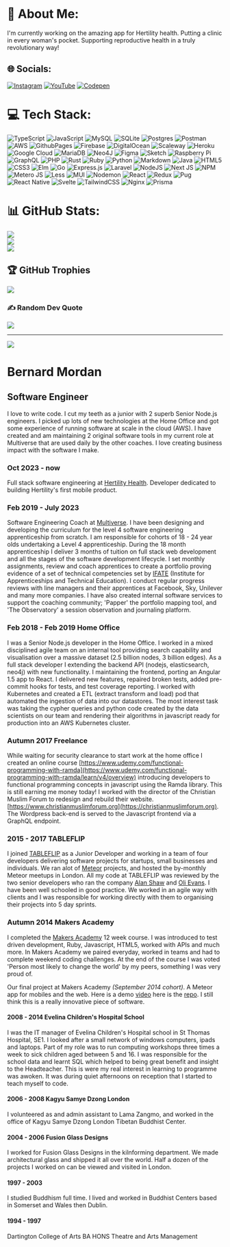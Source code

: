 # 💫 About Me:
I'm currently working on the amazing app for Hertility health. Putting a clinic in every woman's pocket. Supporting reproductive health in a truly revolutionary way!

## 🌐 Socials:
[![Instagram](https://img.shields.io/badge/Instagram-%23E4405F.svg?logo=Instagram&logoColor=white)](https://instagram.com/bernardmordan) [![YouTube](https://img.shields.io/badge/YouTube-%23FF0000.svg?logo=YouTube&logoColor=white)](https://youtube.com/@bernardmordan) [![Codepen](https://img.shields.io/badge/Codepen-000000?style=for-the-badge&logo=codepen&logoColor=white)](https://codepen.io/bmordan) 

# 💻 Tech Stack:
![TypeScript](https://img.shields.io/badge/typescript-%23007ACC.svg?style=for-the-badge&logo=typescript&logoColor=white) ![JavaScript](https://img.shields.io/badge/javascript-%23323330.svg?style=for-the-badge&logo=javascript&logoColor=%23F7DF1E) ![MySQL](https://img.shields.io/badge/mysql-4479A1.svg?style=for-the-badge&logo=mysql&logoColor=white) ![SQLite](https://img.shields.io/badge/sqlite-%2307405e.svg?style=for-the-badge&logo=sqlite&logoColor=white) ![Postgres](https://img.shields.io/badge/postgres-%23316192.svg?style=for-the-badge&logo=postgresql&logoColor=white) ![Postman](https://img.shields.io/badge/Postman-FF6C37?style=for-the-badge&logo=postman&logoColor=white) ![AWS](https://img.shields.io/badge/AWS-%23FF9900.svg?style=for-the-badge&logo=amazon-aws&logoColor=white) ![GithubPages](https://img.shields.io/badge/github%20pages-121013?style=for-the-badge&logo=github&logoColor=white) ![Firebase](https://img.shields.io/badge/firebase-%23039BE5.svg?style=for-the-badge&logo=firebase) ![DigitalOcean](https://img.shields.io/badge/DigitalOcean-%230167ff.svg?style=for-the-badge&logo=digitalOcean&logoColor=white) ![Scaleway](https://img.shields.io/badge/SCALEWAY-%234f0599.svg?style=for-the-badge&logo=scaleway&logoColor=white) ![Heroku](https://img.shields.io/badge/heroku-%23430098.svg?style=for-the-badge&logo=heroku&logoColor=white) ![Google Cloud](https://img.shields.io/badge/GoogleCloud-%234285F4.svg?style=for-the-badge&logo=google-cloud&logoColor=white) ![MariaDB](https://img.shields.io/badge/MariaDB-003545?style=for-the-badge&logo=mariadb&logoColor=white) ![Neo4J](https://img.shields.io/badge/Neo4j-008CC1?style=for-the-badge&logo=neo4j&logoColor=white) ![Figma](https://img.shields.io/badge/figma-%23F24E1E.svg?style=for-the-badge&logo=figma&logoColor=white) ![Sketch](https://img.shields.io/badge/Sketch-FFB387?style=for-the-badge&logo=sketch&logoColor=black) ![Raspberry Pi](https://img.shields.io/badge/-RaspberryPi-C51A4A?style=for-the-badge&logo=Raspberry-Pi) ![GraphQL](https://img.shields.io/badge/-GraphQL-E10098?style=for-the-badge&logo=graphql&logoColor=white) ![PHP](https://img.shields.io/badge/php-%23777BB4.svg?style=for-the-badge&logo=php&logoColor=white) ![Rust](https://img.shields.io/badge/rust-%23000000.svg?style=for-the-badge&logo=rust&logoColor=white) ![Ruby](https://img.shields.io/badge/ruby-%23CC342D.svg?style=for-the-badge&logo=ruby&logoColor=white) ![Python](https://img.shields.io/badge/python-3670A0?style=for-the-badge&logo=python&logoColor=ffdd54) ![Markdown](https://img.shields.io/badge/markdown-%23000000.svg?style=for-the-badge&logo=markdown&logoColor=white) ![Java](https://img.shields.io/badge/java-%23ED8B00.svg?style=for-the-badge&logo=openjdk&logoColor=white) ![HTML5](https://img.shields.io/badge/html5-%23E34F26.svg?style=for-the-badge&logo=html5&logoColor=white) ![CSS3](https://img.shields.io/badge/css3-%231572B6.svg?style=for-the-badge&logo=css3&logoColor=white) ![Elm](https://img.shields.io/badge/Elm-60B5CC?style=for-the-badge&logo=elm&logoColor=white) ![Go](https://img.shields.io/badge/go-%2300ADD8.svg?style=for-the-badge&logo=go&logoColor=white) ![Express.js](https://img.shields.io/badge/express.js-%23404d59.svg?style=for-the-badge&logo=express&logoColor=%2361DAFB) ![Laravel](https://img.shields.io/badge/laravel-%23FF2D20.svg?style=for-the-badge&logo=laravel&logoColor=white) ![NodeJS](https://img.shields.io/badge/node.js-6DA55F?style=for-the-badge&logo=node.js&logoColor=white) ![Next JS](https://img.shields.io/badge/Next-black?style=for-the-badge&logo=next.js&logoColor=white) ![NPM](https://img.shields.io/badge/NPM-%23CB3837.svg?style=for-the-badge&logo=npm&logoColor=white) ![Metero JS](https://img.shields.io/badge/meteorjs-%23d74c4c.svg?style=for-the-badge&logo=meteor&logoColor=white) ![Less](https://img.shields.io/badge/less-2B4C80?style=for-the-badge&logo=less&logoColor=white) ![MUI](https://img.shields.io/badge/MUI-%230081CB.svg?style=for-the-badge&logo=mui&logoColor=white) ![Nodemon](https://img.shields.io/badge/NODEMON-%23323330.svg?style=for-the-badge&logo=nodemon&logoColor=%BBDEAD) ![React](https://img.shields.io/badge/react-%2320232a.svg?style=for-the-badge&logo=react&logoColor=%2361DAFB) ![Redux](https://img.shields.io/badge/redux-%23593d88.svg?style=for-the-badge&logo=redux&logoColor=white) ![Pug](https://img.shields.io/badge/Pug-FFF?style=for-the-badge&logo=pug&logoColor=A86454) ![React Native](https://img.shields.io/badge/react_native-%2320232a.svg?style=for-the-badge&logo=react&logoColor=%2361DAFB) ![Svelte](https://img.shields.io/badge/svelte-%23f1413d.svg?style=for-the-badge&logo=svelte&logoColor=white) ![TailwindCSS](https://img.shields.io/badge/tailwindcss-%2338B2AC.svg?style=for-the-badge&logo=tailwind-css&logoColor=white) ![Nginx](https://img.shields.io/badge/nginx-%23009639.svg?style=for-the-badge&logo=nginx&logoColor=white) ![Prisma](https://img.shields.io/badge/Prisma-3982CE?style=for-the-badge&logo=Prisma&logoColor=white)
# 📊 GitHub Stats:
![](https://github-readme-stats.vercel.app/api?username=bmordan&theme=dark&hide_border=true&include_all_commits=true&count_private=true)<br/>
![](https://github-readme-streak-stats.herokuapp.com/?user=bmordan&theme=dark&hide_border=true)<br/>
![](https://github-readme-stats.vercel.app/api/top-langs/?username=bmordan&theme=dark&hide_border=true&include_all_commits=true&count_private=true&layout=compact)

## 🏆 GitHub Trophies
![](https://github-profile-trophy.vercel.app/?username=bmordan&theme=radical&no-frame=true&no-bg=true&margin-w=4)

### ✍️ Random Dev Quote
![](https://quotes-github-readme.vercel.app/api?type=horizontal&theme=radical)

---
[![](https://visitcount.itsvg.in/api?id=bmordan&icon=0&color=0)](https://visitcount.itsvg.in)

<!-- Proudly created with GPRM ( https://gprm.itsvg.in ) -->

# Bernard Mordan
## Software Engineer
I love to write code. I cut my teeth as a junior with 2 superb Senior Node.js engineers. I picked up lots of new technologies at the Home Office and got some experience of running software at scale in the cloud (AWS). I have created and am maintaining 2 original software tools in my current role at Multiverse that are used daily by the other coaches. I love creating business impact with the software I make.

### Oct 2023 - now
Full stack software engineering at [Hertility Health](https://hertilityhealth.com). Developer dedicated to building Hertility's first mobile product.

### Feb 2019 - July 2023
Software Engineering Coach at [Multiverse](https://www.multiverse.io/en-GB/programmes/software-engineering). I have been designing and developing the curriculum for the level 4 software engineering apprenticeship from scratch. I am responsible for cohorts of 18 - 24 year olds undertaking a Level 4 apprenticeship. During the 18 month apprenticeship I deliver 3 months of tuition on full stack web development and all the stages of the software development lifecycle. I set monthly assignments, review and coach apprentices to create a portfolio proving evidence of a set of technical competencies set by [IFATE](https://www.instituteforapprenticeships.org/apprenticeship-standards/software-developer-v1-1) (Institute for Apprenticeships and Technical Education). I conduct regular progress reviews with line managers and their apprentices at Facebook, Sky, Unilever and many more companies. I have also created internal software services to support the coaching community; 'Papper' the portfolio mapping tool, and 'The Observatory' a session observation and journaling platform.

### Feb 2018 - Feb 2019 Home Office 
I was a Senior Node.js developer in the Home Office. I worked in a mixed disciplined agile team on an internal tool providing search capability and visualisation over a massive dataset (2.5 billion nodes, 3 billion edges). As a full stack developer I extending the backend API (nodejs, elasticsearch, neo4j) with new functionality. I maintaining the frontend, porting an Angular 1.5 app to React. I delivered new features, repaired broken tests, added pre-commit hooks for tests, and test coverage reporting. I worked with Kubernetes and created a ETL (extract transform and load) pod that automated the ingestion of data into our datastores. The most interest task was taking the cypher queries and python code created by the data scientists on our team and rendering their algorithms in javascript ready for production into an AWS Kubernetes cluster. 

### Autumn 2017 Freelance
While waiting for security clearance to start work at the home office I created an online course [https://www.udemy.com/functional-programming-with-ramda](https://www.udemy.com/functional-programming-with-ramda/learn/v4/overview) introducing developers to functional programming concepts in javascript using the Ramda library. This is still earning me money today! I worked with the director of the Christian Muslim Forum to redesign and rebuild their website. [https://www.christianmuslimforum.org](https://christianmuslimforum.org). The Wordpress back-end is served to the Javascript frontend via a GraphQL endpoint.

### 2015 - 2017 TABLEFLIP
I joined [TABLEFLIP](https://tableflip.io) as a Junior Developer and working in a team of four developers delivering software projects for startups, small businesses and individuals. We ran alot of [Meteor](https://meteor.com) projects, and hosted the by-monthly Meteor meetups in London. All my code at TABLEFLIP was reviewed by the two senior developers who ran the company [Alan Shaw](https://github.com/alanshaw) and [Oli Evans](https://github.com/olizilla). I have been well schooled in good practice. We worked in an agile way with clients and I was responsible for working directly with them to organising their projects into 5 day sprints.

### Autumn 2014 Makers Academy
I completed the [Makers Academy](http://www.makersacademy.com/) 12 week course. I was introduced to test driven development, Ruby, Javascript, HTML5, worked with APIs and much more. In Makers Academy we paired everyday, worked in teams and had to complete weekend coding challenges. At the end of the course I was voted 'Person most likely to change the world' by my peers, something I was very proud of.

Our final project at Makers Academy *(September 2014 cohort)*. A Meteor app for mobiles and the web. Here is a demo [video](https://youtu.be/qpGh8sWWuV0) here is the [repo](https://github.com/bmordan/flickynotes). I still think this is a really innovative piece of software.

#### 2008 - 2014 Evelina Children's Hospital School
I was the IT manager of Evelina Children's Hospital school in St Thomas Hospital, SE1. I looked after a small network of windows computers, ipads and laptops. Part of my role was to run computing workshops three times a week to sick children aged between 5 and 16. I was responsible for the school data and learnt SQL which helped to being great benefit and insight to the Headteacher. This is were my real interest in learning to programme was awoken. It was during quiet afternoons on reception that I started to teach myself to code.

#### 2006 - 2008 Kagyu Samye Dzong London
I volunteered as and admin assistant to Lama Zangmo, and worked in the office of Kagyu Samye Dzong London Tibetan Buddhist Center.

#### 2004 - 2006 Fusion Glass Designs
I worked for Fusion Glass Designs in the kilnforming department. We made architectural glass and shipped it all over the world. Half a dozen of the projects I worked on can be viewed and visited in London.

#### 1997 - 2003
I studied Buddhism full time. I lived and worked in Buddhist Centers based in Somerset and Wales then Dublin.

#### 1994 - 1997
Dartington College of Arts
BA HONS Theatre and Arts Management

